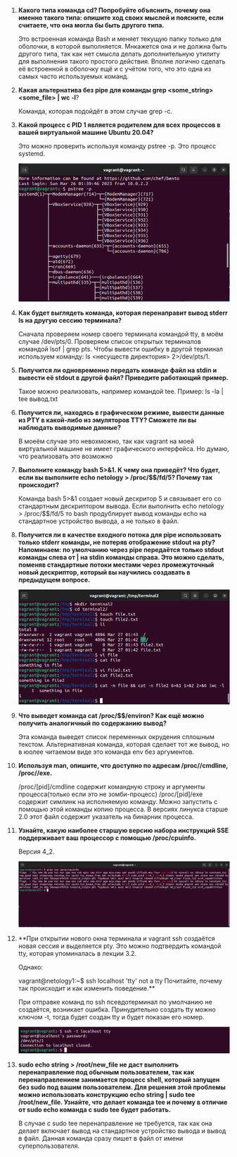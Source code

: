 1. **Какого типа команда cd? Попробуйте объяснить, почему она именно такого типа: опишите ход своих мыслей и поясните, если считаете, что она могла бы      быть    другого типа.**

   Это встроенная команда Bash и меняет текущую папку только для оболочки, в которой выполняется. Мнкажется она и не должна быть другого типа, так как      нет смысла делать дополнительную утилиту для выполнения такого простого действия. Вполне логично сделать её встроенной в оболочку ещё и с учётом того,    что это одна из самых часто используемых команд.

2. **Какая альтернатива без pipe для команды grep <some_string> <some_file> | wc -l**?
   
   Команда, которая подойдёт в этом случае grep <some string> <some file> -c.
  
3. **Какой процесс с PID 1 является родителем для всех процессов в вашей виртуальной машине Ubuntu 20.04?**
    
   Это можно проверить используя команду pstree -p. Это процесс systemd.
   
   ![terminal 2-3](/terminal2-3.png)
  
4. **Как будет выглядеть команда, которая перенаправит вывод stderr ls на другую сессию терминала?**
  
   Сначала проверяем номер своего терминала командой tty, в моём случае /dev/pts/0.
   Проверяем список открытых терминалов командой lsof | grep pts.
   Чтобы вывести ошибку в другой терминал используем команду: ls <несуществ директория> 2>/dev/pts/1.
   
5. **Получится ли одновременно передать команде файл на stdin и вывести её stdout в другой файл? Приведите работающий пример.**
   
   Такое можно реализовать, например командой tee. Пример: ls -la | tee вывод.txt 
   
6. **Получится ли, находясь в графическом режиме, вывести данные из PTY в какой-либо из эмуляторов TTY? Сможете ли вы наблюдать выводимые данные?**
   
   В моеём случае это невохможно, так как vagrant на моей виртуальной машине не имеет графического интерфейса. Но думаю, что реализовать это возможно
   
7. **Выполните команду bash 5>&1. К чему она приведёт? Что будет, если вы выполните echo netology > /proc/$$/fd/5? Почему так происходит?**
  
   Команда bash 5>&1 создает новый дескритор 5 и связывает его со стандартным дескриптором вывода. Если выполнить echo netology > /proc/$$/fd/5 то            bash продублирует вывод команды echo на стандартное устройство вывода, а не только в файл.
  
8. **Получится ли в качестве входного потока для pipe использовать только stderr команды, не потеряв отображение stdout на pty?
   Напоминаем: по умолчанию через pipe передаётся только stdout команды слева от | на stdin команды справа. Это можно сделать, поменяв стандартные потоки    местами через промежуточный новый дескриптор, который вы научились создавать в предыдущем вопросе.**
   
   ![terminal 2-8](/terminal2-8.png)
   
9. **Что выведет команда cat /proc/$$/environ? Как ещё можно получить аналогичный по содержанию вывод?**
  
   Эта команда выведет список переменных окрудения сплошным текстом. Альтернативная команда, которая сделает тот же вывод, но в юолее читаемом виде это        команда env без аргументов.
  
10. **Используя man, опишите, что доступно по адресам /proc/<PID>/cmdline, /proc/<PID>/exe.**
  
    /proc/[pid]/cmdline содержит командную строку и аргументы процесса(только если это не зомби-процесс) 
    /proc/[pid]/exe содержит симлинк на исполняемую команду. Можно запустить с помощью этой команды копию процесса. В версиях линукса старше 2.0 этот           файл содержит указатель на бинарник процесса.
  
11. **Узнайте, какую наиболее старшую версию набора инструкций SSE поддерживает ваш процессор с помощью /proc/cpuinfo.**
  
    Версия 4_2.
   
    ![terminal 2-11](/terminel2-11.png)
  
12. **При открытии нового окна терминала и vagrant ssh создаётся новая сессия и выделяется pty.
    Это можно подтвердить командой tty, которая упоминалась в лекции 3.2.

    Однако:

    vagrant@netology1:~$ ssh localhost 'tty'
    not a tty
    Почитайте, почему так происходит и как изменить поведение.**
  
    При отправке команд по ssh псевдотерминал по умолчанию не создаётся, возникает ошибка. Принудительно создать tty можно ключом -t, тогда будет создан     tty и будет показан его номер.
   
    ![terminal 2-12](/terminal2-12.png)
  
 14. **sudo echo string > /root/new_file не даст выполнить перенаправление под обычным пользователем, так как перенаправлением занимается процесс shell,        который запущен без sudo под вашим пользователем. Для решения этой проблемы можно использовать конструкцию echo string | sudo tee /root/new_file.        Узнайте, что делает команда tee и почему в отличие от sudo echo команда с sudo tee будет работать.**
  
     В случае с sudo tee перенаправление не требуется, так как она делает включает вывод на стандартное устройство вывода и вывод в файл. Данная команда      сразу пишет в файл от имени суперпользователя.
